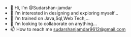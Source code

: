 - 👋 Hi, I’m @Sudarshan-jamdar
- 👀 I’m interested in designing and exploring myself...
- 🌱 I’m trained on Java,Sql,Web Tech,...
- 💞️ I’m looking to collaborate on anything...
- 📫 How to reach me sudarshanjamdar9612@gmail.com

<!---
Sudarshan-jamdar-9612/Sudarshan-jamdar-9612 is a ✨ special ✨ repository because its `README.md` (this file) appears on your GitHub profile.
You can click the Preview link to take a look at your changes.
--->
